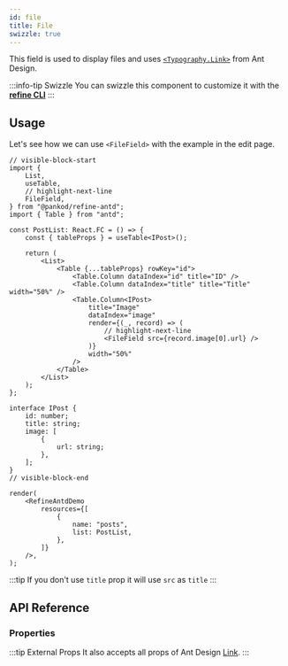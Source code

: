 ```yaml
---
id: file
title: File
swizzle: true
---
```


This field is used to display files and uses [`<Typography.Link>`](https://ant.design/components/typography) from Ant Design.

:::info-tip Swizzle
You can swizzle this component to customize it with the [**refine CLI**](/docs/packages/documentation/cli)
:::

## Usage

Let's see how we can use `<FileField>` with the example in the edit page.

```tsx live
// visible-block-start
import {
    List,
    useTable,
    // highlight-next-line
    FileField,
} from "@pankod/refine-antd";
import { Table } from "antd";

const PostList: React.FC = () => {
    const { tableProps } = useTable<IPost>();

    return (
        <List>
            <Table {...tableProps} rowKey="id">
                <Table.Column dataIndex="id" title="ID" />
                <Table.Column dataIndex="title" title="Title" width="50%" />
                <Table.Column<IPost>
                    title="Image"
                    dataIndex="image"
                    render={(_, record) => (
                        // highlight-next-line
                        <FileField src={record.image[0].url} />
                    )}
                    width="50%"
                />
            </Table>
        </List>
    );
};

interface IPost {
    id: number;
    title: string;
    image: [
        {
            url: string;
        },
    ];
}
// visible-block-end

render(
    <RefineAntdDemo
        resources={[
            {
                name: "posts",
                list: PostList,
            },
        ]}
    />,
);
```

:::tip
If you don't use `title` prop it will use `src` as `title`
:::

## API Reference

### Properties

<PropsTable module="@pankod/refine-antd/FileField" />

:::tip External Props
It also accepts all props of Ant Design [Link](https://ant.design/components/typography/#How-to-use-Typography.Link-in-react-router).
:::
